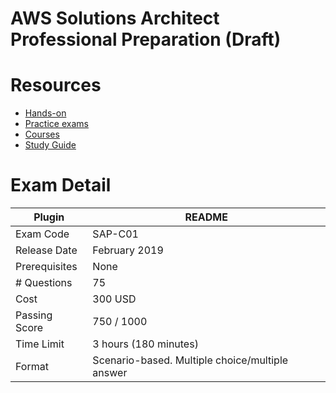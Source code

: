 # AWS Solutions Architect Professional Preparation (Draft)

# Resources
- [Hands-on](www..com)
- [Practice exams](www.com)
- [Courses](www.com)
- [Study Guide](www.com)

# Exam Detail
| Plugin | README |
| ------ | ------ |
| Exam Code | SAP-C01 |
| Release Date | February 2019 |
| Prerequisites | None |
| # Questions | 75 |
| Cost | 300 USD |
| Passing Score | 750 / 1000 |
| Time Limit | 3 hours (180 minutes) |
| Format | Scenario-based. Multiple choice/multiple answer |
